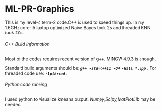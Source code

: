 # ML-PR-Graphics
This is my level-4 term-2 code.C++ is used to speed things up. In my 1.6GHz core-i5 laptop optimized Naive Bayes took 2s and threaded KNN took 20s.

###### C++ Build Information
Most of the codes requires recent version of g++. MINGW 4.9.3 is enough.

Standard build arguments should be: **_`g++ -std=c++11 -O4 -Wall *.cpp`_** . For threaded code use: **_`-lpthread`_** .

###### Python code running
I used python to visualize kmeans output. _Numpy,Scipy,MatPlotLib_ may be needed.
